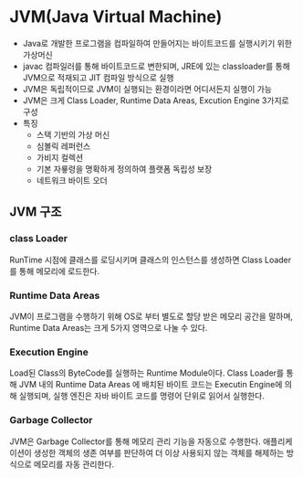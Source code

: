 # JVM(Java Virtual Machine)

- Java로 개발한 프로그램을 컴파일하여 만들어지는 바이트코드를 실행시키기 위한 가상머신
- javac 컴파일러를 통해 바이트코드로 변한되며, JRE에 있는 classloader를 통해 JVM으로 적재되고 JIT 컴파일 방식으로 실행
- JVM은 독립적이므로 JVM이 실행되는 환경이라면 어디서든지 실행이 가능
- JVM은 크게 Class Loader, Runtime Data Areas, Excution Engine 3가지로 구성
- 특징
  - 스택 기반의 가상 머신
  - 심볼릭 레퍼런스
  - 가비지 컬렉션
  - 기본 자룧령을 명확하게 정의하여 플랫폼 독립성 보장
  - 네트워크 바이트 오더

## JVM 구조

### class Loader

RunTime 시점에 클래스를 로딩시키며 클래스의 인스턴스를 생성하면 Class Loader를 통해 메모리에 로드한다.

### Runtime Data Areas

JVM이 프로그램을 수행하기 위해 OS로 부터 별도로 할당 받은 메모리 공간을 말하며, Runtime Data Areas는 크게 5가지 영역으로 나눌 수 있다.

### Execution Engine

Load된 Class의 ByteCode를 실행하는 Runtime Module이다. Class Loader를 통해 JVM 내의 Runtime Data Areas 에 배치된 바이트 코드는 Executin Engine에 의해 실행되며, 실행 엔진은 자바 바이트 코드를 명령어 단위로 읽어서 실행한다.

### Garbage Collector

JVM은 Garbage Collector를 통해 메모리 관리 기능을 자동으로 수행한다. 애플리케이션이 생성한 객체의 생존 여부를 판단하여 더 이상 사용되지 않는 객체를 해제하는 방식으로 메모리를 자동 관리한다.

